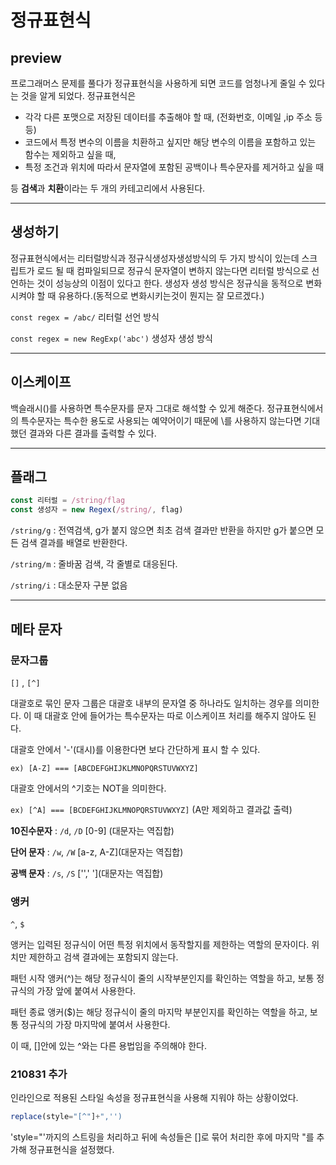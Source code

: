 # 정규표현식

## preview

프로그래머스 문제를 풀다가 정규표현식을 사용하게 되면 코드를 엄청나게 줄일 수 있다는 것을 알게 되었다. 정규표현식은

- 각각 다른 포맷으로 저장된 데이터를 추출해야 할 때, (전화번호, 이메일 ,ip 주소 등등)
- 코드에서 특정 변수의 이름을 치환하고 싶지만 해당 변수의 이름을 포함하고 있는 함수는 제외하고 싶을 때,
- 특정 조건과 위치에 따라서 문자열에 포함된 공백이나 특수문자를 제거하고 싶을 때

등 **검색**과 **치환**이라는 두 개의 카테고리에서 사용된다.

---

## 생성하기

정규표현식에서는 리터럴방식과 정규식생성자생성방식의 두 가지 방식이 있는데 스크립트가 로드 될 때 컴파일되므로 정규식 문자열이 변하지 않는다면 리터럴 방식으로 선언하는 것이 성능상의 이점이 있다고 한다. 생성자 생성 방식은 정규식을 동적으로 변화시켜야 할 때 유용하다.(동적으로 변화시키는것이 뭔지는 잘 모르겠다.)

`const regex = /abc/` 리터럴 선언 방식

`const regex = new RegExp('abc')` 생성자 생성 방식

---

## 이스케이프

백슬래시(\)를 사용하면 특수문자를 문자 그대로 해석할 수 있게 해준다. 정규표현식에서의 특수문자는 특수한 용도로 사용되는 예약어이기 때문에 \를 사용하지 않는다면 기대했던 결과와 다른 결과를 출력할 수 있다.

---

## 플래그

```jsx
const 리터럴 = /string/flag
const 생성자 = new Regex(/string/, flag)
```

`/string/g` : 전역검색, g가 붙지 않으면 최초 검색 결과만 반환을 하지만 g가 붙으면 모든 검색 결과를 배열로 반환한다.

`/string/m` : 줄바꿈 검색, 각 줄별로 대응된다.

`/string/i` : 대소문자 구분 없음

---

## 메타 문자

### 문자그룹

`[]` , `[^]`

대괄호로 묶인 문자 그룹은 대괄호 내부의 문자열 중 하나라도 일치하는 경우를 의미한다. 이 때 대괄호 안에 들어가는 특수문자는 따로 이스케이프 처리를 해주지 않아도 된다.

대괄호 안에서 '-'(대시)를 이용한다면 보다 간단하게 표시 할 수 있다.

`ex) [A-Z] === [ABCDEFGHIJKLMNOPQRSTUVWXYZ]`

대괄호 안에서의 ^기호는 NOT을 의미한다.

`ex) [^A] === [BCDEFGHIJKLMNOPQRSTUVWXYZ]` (A만 제외하고 결과값 출력)

**10진수문자** : `/d`, `/D` [0-9] (대문자는 역집합)

**단어 문자** : `/w`, `/W` [a-z, A-Z](대문자는 역집합)

**공백 문자** : `/s`, `/S` ['',' '](대문자는 역집합)

### 앵커

`^`, `$`

앵커는 입력된 정규식이 어떤 특정 위치에서 동작할지를 제한하는 역할의 문자이다. 위치만 제한하고 검색 결과에는 포함되지 않는다.

패턴 시작 앵커(^)는 해당 정규식이 줄의 시작부분인지를 확인하는 역할을 하고, 보통 정규식의 가장 앞에 붙여서 사용한다.

패턴 종료 앵커($)는 해당 정규식이 줄의 마지막 부분인지를 확인하는 역할을 하고, 보통 정규식의 가장 마지막에 붙여서 사용한다.

이 때, []안에 있는 ^와는 다른 용법임을 주의해야 한다.

### 210831 추가

인라인으로 적용된 스타일 속성을 정규표현식을 사용해 지워야 하는 상황이었다.

```jsx
replace(style="[^"]+",'')
```

'style="'까지의 스트링을 처리하고 뒤에 속성들은 []로 묶어 처리한 후에 마지막 "를 추가해 정규표현식을 설정했다.
